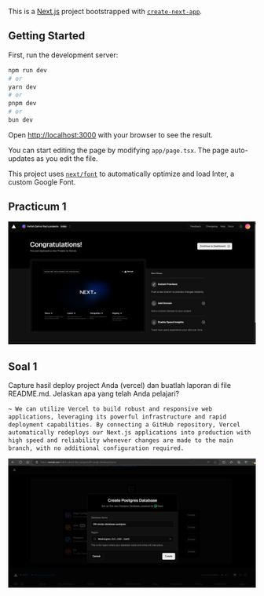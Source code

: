 This is a [Next.js](https://nextjs.org/) project bootstrapped with [`create-next-app`](https://github.com/vercel/next.js/tree/canary/packages/create-next-app).

## Getting Started

First, run the development server:

```bash
npm run dev
# or
yarn dev
# or
pnpm dev
# or
bun dev
```

Open [http://localhost:3000](http://localhost:3000) with your browser to see the result.

You can start editing the page by modifying `app/page.tsx`. The page auto-updates as you edit the file.

This project uses [`next/font`](https://nextjs.org/docs/basic-features/font-optimization) to automatically optimize and load Inter, a custom Google Font.

## Practicum 1
![alt text](image.png)

## Soal 1
Capture hasil deploy project Anda (vercel) dan buatlah laporan di file README.md. Jelaskan apa yang telah Anda pelajari? 

    ~ We can utilize Vercel to build robust and responsive web applications, leveraging its powerful infrastructure and rapid deployment capabilities. By connecting a GitHub repository, Vercel automatically redeploys our Next.js applications into production with high speed and reliability whenever changes are made to the main branch, with no additional configuration required.

![alt text](image-1.png)

